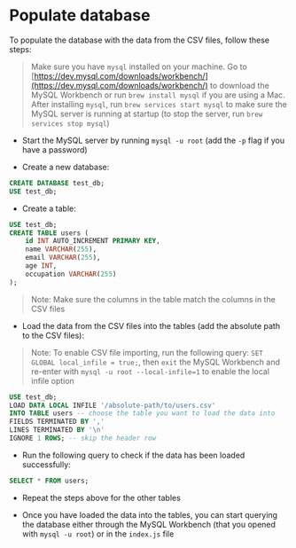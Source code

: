 # Populate database

To populate the database with the data from the CSV files, follow these steps:

> Make sure you have `mysql` installed on your machine. Go to [https://dev.mysql.com/downloads/workbench/](https://dev.mysql.com/downloads/workbench/) to download the MySQL Workbench or run `brew install mysql` if you are using a Mac.
> After installing `mysql`, run `brew services start mysql` to make sure the MySQL server is running at startup (to stop the server, run `brew services stop mysql`)

- Start the MySQL server by running `mysql -u root` (add the `-p` flag if you have a password)

- Create a new database:

```sql
CREATE DATABASE test_db;
USE test_db;
```

- Create a table:

```sql
USE test_db;
CREATE TABLE users (
    id INT AUTO_INCREMENT PRIMARY KEY,
    name VARCHAR(255),
    email VARCHAR(255),
    age INT,
    occupation VARCHAR(255)
);
```

> Note: Make sure the columns in the table match the columns in the CSV files

- Load the data from the CSV files into the tables (add the absolute path to the CSV files):

> Note: To enable CSV file importing, run the following query: `SET GLOBAL local_infile = true;`, then `exit` the MySQL Workbench and re-enter with `mysql -u root --local-infile=1` to enable the local infile option

```sql
USE test_db;
LOAD DATA LOCAL INFILE '/absolute-path/to/users.csv'
INTO TABLE users -- choose the table you want to load the data into
FIELDS TERMINATED BY ','
LINES TERMINATED BY '\n'
IGNORE 1 ROWS; -- skip the header row
```

- Run the following query to check if the data has been loaded successfully:

```sql
SELECT * FROM users;
```

- Repeat the steps above for the other tables

- Once you have loaded the data into the tables, you can start querying the database either through the MySQL Workbench (that you opened with `mysql -u root`) or in the `index.js` file
